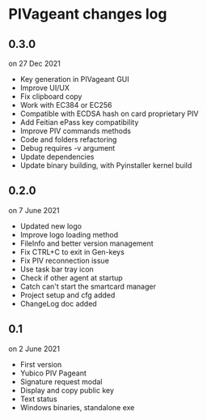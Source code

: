 
# PIVageant changes log

## 0.3.0

on 27 Dec 2021

* Key generation in PIVageant GUI
* Improve UI/UX
* Fix clipboard copy
* Work with EC384 or EC256
* Compatible with ECDSA hash on card proprietary PIV
* Add Feitian ePass key compatibility
* Improve PIV commands methods
* Code and folders refactoring
* Debug requires -v argument
* Update dependencies
* Update binary building, with Pyinstaller kernel build

## 0.2.0

on 7 June 2021

* Updated new logo
* Improve logo loading method
* FileInfo and better version management
* Fix CTRL+C to exit in Gen-keys
* Fix PIV reconnection issue
* Use task bar tray icon
* Check if other agent at startup
* Catch can't start the smartcard manager
* Project setup and cfg added
* ChangeLog doc added

## 0.1

on 2 June 2021

* First version
* Yubico PIV Pageant
* Signature request modal
* Display and copy public key
* Text status
* Windows binaries, standalone exe
